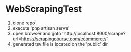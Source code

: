 # WebScrapingTest
1) clone repo
2) execute 'php artisan serve'
3) open browser and goto 'http://localhost:8000/scrape?url=https://scrapingcourse.com/ecommerce/'
4) generated tsv file is located on the 'public' dir
